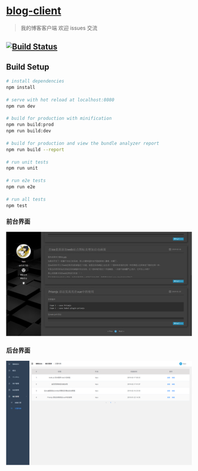 # [blog-client](http://47.99.68.224)
> 我的博客客户端 欢迎 issues 交流
## [![Build Status](https://www.travis-ci.org/panyu97py/blog-client.svg?branch=master)](https://www.travis-ci.org/panyu97py/blog-client)

## Build Setup

``` bash
# install dependencies
npm install

# serve with hot reload at localhost:8080
npm run dev

# build for production with minification
npm run build:prod
npm run build:dev

# build for production and view the bundle analyzer report
npm run build --report

# run unit tests
npm run unit

# run e2e tests
npm run e2e

# run all tests
npm test
```

### 前台界面

![image](https://raw.githubusercontent.com/panyu97py/github-static/master/img/%E6%88%91%E7%9A%84%E5%8D%9A%E5%AE%A2%E5%89%8D%E5%8F%B0%E7%95%8C%E9%9D%A2.png)

### 后台界面

![image](https://raw.githubusercontent.com/panyu97py/github-static/master/img/%E6%88%91%E7%9A%84%E5%8D%9A%E5%AE%A2%E5%90%8E%E5%8F%B0%E7%95%8C%E9%9D%A2.png)
